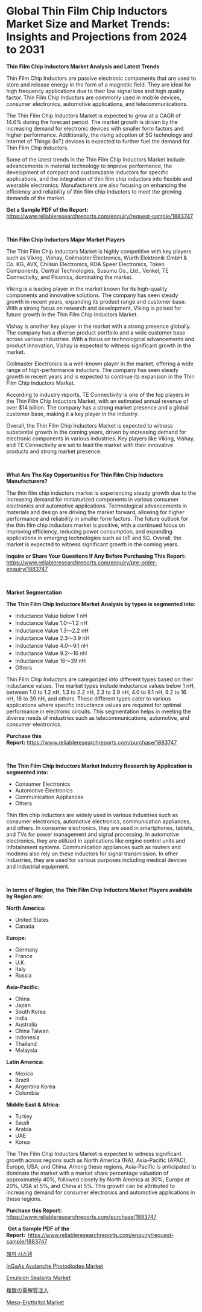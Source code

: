 <p><h1>Global Thin Film Chip Inductors Market Size and Market Trends: Insights and Projections from 2024 to 2031</h1></p><p><strong>Thin Film Chip Inductors Market Analysis and Latest Trends</strong></p>
<p><p>Thin Film Chip Inductors are passive electronic components that are used to store and release energy in the form of a magnetic field. They are ideal for high frequency applications due to their low signal loss and high quality factor. Thin Film Chip Inductors are commonly used in mobile devices, consumer electronics, automotive applications, and telecommunications.</p><p>The Thin Film Chip Inductors Market is expected to grow at a CAGR of 14.6% during the forecast period. The market growth is driven by the increasing demand for electronic devices with smaller form factors and higher performance. Additionally, the rising adoption of 5G technology and Internet of Things (IoT) devices is expected to further fuel the demand for Thin Film Chip Inductors.</p><p>Some of the latest trends in the Thin Film Chip Inductors Market include advancements in material technology to improve performance, the development of compact and customizable inductors for specific applications, and the integration of thin film chip inductors into flexible and wearable electronics. Manufacturers are also focusing on enhancing the efficiency and reliability of thin film chip inductors to meet the growing demands of the market.</p></p>
<p><strong>Get a Sample PDF of the Report:&nbsp;</strong> <a href="https://www.reliableresearchreports.com/enquiry/request-sample/1883747">https://www.reliableresearchreports.com/enquiry/request-sample/1883747</a></p>
<p>&nbsp;</p>
<p><strong>Thin Film Chip Inductors Major Market Players</strong></p>
<p><p>The Thin Film Chip Inductors Market is highly competitive with key players such as Viking, Vishay, Coilmaster Electronics, Würth Elektronik GmbH & Co. KG, AVX, Chilisin Electronics, KOA Speer Electronics, Token Components, Central Technologies, Susumu Co., Ltd., Venkel, TE Connectivity, and Piconics, dominating the market.</p><p>Viking is a leading player in the market known for its high-quality components and innovative solutions. The company has seen steady growth in recent years, expanding its product range and customer base. With a strong focus on research and development, Viking is poised for future growth in the Thin Film Chip Inductors Market.</p><p>Vishay is another key player in the market with a strong presence globally. The company has a diverse product portfolio and a wide customer base across various industries. With a focus on technological advancements and product innovation, Vishay is expected to witness significant growth in the market.</p><p>Coilmaster Electronics is a well-known player in the market, offering a wide range of high-performance inductors. The company has seen steady growth in recent years and is expected to continue its expansion in the Thin Film Chip Inductors Market.</p><p>According to industry reports, TE Connectivity is one of the top players in the Thin Film Chip Inductors Market, with an estimated annual revenue of over $14 billion. The company has a strong market presence and a global customer base, making it a key player in the industry.</p><p>Overall, the Thin Film Chip Inductors Market is expected to witness substantial growth in the coming years, driven by increasing demand for electronic components in various industries. Key players like Viking, Vishay, and TE Connectivity are set to lead the market with their innovative products and strong market presence.</p></p>
<p>&nbsp;</p>
<p><strong>What Are The Key Opportunities For Thin Film Chip Inductors Manufacturers?</strong></p>
<p><p>The thin film chip inductors market is experiencing steady growth due to the increasing demand for miniaturized components in various consumer electronics and automotive applications. Technological advancements in materials and design are driving the market forward, allowing for higher performance and reliability in smaller form factors. The future outlook for the thin film chip inductors market is positive, with a continued focus on improving efficiency, reducing power consumption, and expanding applications in emerging technologies such as IoT and 5G. Overall, the market is expected to witness significant growth in the coming years.</p></p>
<p><strong>Inquire or Share Your Questions If Any Before Purchasing This Report:</strong> <a href="https://www.reliableresearchreports.com/enquiry/pre-order-enquiry/1883747">https://www.reliableresearchreports.com/enquiry/pre-order-enquiry/1883747</a></p>
<p>&nbsp;</p>
<p><strong>Market Segmentation</strong></p>
<p><strong>The Thin Film Chip Inductors Market Analysis by types is segmented into:</strong></p>
<p><ul><li>Inductance Value below 1 nH</li><li>Inductance Value 1.0～1.2 nH</li><li>Inductance Value 1.3～2.2 nH</li><li>Inductance Value 2.3～3.9 nH</li><li>Inductance Value 4.0～9.1 nH</li><li>Inductance Value 9.2～16 nH</li><li>Inductance Value 16～39 nH</li><li>Others</li></ul></p>
<p><p>Thin Film Chip Inductors are categorized into different types based on their inductance values. The market types include inductance values below 1 nH, between 1.0 to 1.2 nH, 1.3 to 2.2 nH, 2.3 to 3.9 nH, 4.0 to 9.1 nH, 9.2 to 16 nH, 16 to 39 nH, and others. These different types cater to various applications where specific inductance values are required for optimal performance in electronic circuits. This segmentation helps in meeting the diverse needs of industries such as telecommunications, automotive, and consumer electronics.</p></p>
<p><strong>Purchase this Report:&nbsp;</strong><a href="https://www.reliableresearchreports.com/purchase/1883747">https://www.reliableresearchreports.com/purchase/1883747</a></p>
<p>&nbsp;</p>
<p><strong>The Thin Film Chip Inductors Market Industry Research by Application is segmented into:</strong></p>
<p><ul><li>Consumer Electronics</li><li>Automotive Electronics</li><li>Communication Appliances</li><li>Others</li></ul></p>
<p><p>Thin film chip inductors are widely used in various industries such as consumer electronics, automotive electronics, communication appliances, and others. In consumer electronics, they are used in smartphones, tablets, and TVs for power management and signal processing. In automotive electronics, they are utilized in applications like engine control units and infotainment systems. Communication appliances such as routers and modems also rely on these inductors for signal transmission. In other industries, they are used for various purposes including medical devices and industrial equipment.</p></p>
<p>&nbsp;</p>
<p><strong>In terms of Region, the Thin Film Chip Inductors Market Players available by Region are:</strong></p>
<p>
    <p> <strong> North America: </strong>
        <ul>
            <li>United States</li>
            <li>Canada</li>
        </ul>
        </p> 
    <p> <strong> Europe: </strong>
        <ul>
            <li>Germany</li>
            <li>France</li>
            <li>U.K.</li>
            <li>Italy</li>
            <li>Russia</li>
        </ul>
        </p> 
    <p> <strong> Asia-Pacific: </strong>
        <ul>
            <li>China</li>
            <li>Japan</li>
            <li>South Korea</li>
            <li>India</li>
            <li>Australia</li>
            <li>China Taiwan</li>
            <li>Indonesia</li>
            <li>Thailand</li>
            <li>Malaysia</li>
        </ul>
        </p> 
    <p> <strong> Latin America: </strong>
        <ul>
            <li>Mexico</li>
            <li>Brazil</li>
            <li>Argentina Korea</li>
            <li>Colombia</li>
        </ul>
        </p> 
    <p> <strong> Middle East & Africa: </strong>
        <ul>
            <li>Turkey</li>
            <li>Saudi</li>
            <li>Arabia</li>
            <li>UAE</li>
            <li>Korea</li>
        </ul>
    </p>
    </p>
<p><p>The Thin Film Chip Inductors Market is expected to witness significant growth across regions such as North America (NA), Asia-Pacific (APAC), Europe, USA, and China. Among these regions, Asia-Pacific is anticipated to dominate the market with a market share percentage valuation of approximately 40%, followed closely by North America at 30%, Europe at 20%, USA at 5%, and China at 5%. This growth can be attributed to increasing demand for consumer electronics and automotive applications in these regions.</p></p>
<p><strong>Purchase this Report: </strong><a href="https://www.reliableresearchreports.com/purchase/1883747">https://www.reliableresearchreports.com/purchase/1883747</a></p>
<p>&nbsp;<strong>Get a Sample PDF of the Report:&nbsp;&nbsp;</strong><a href="https://www.reliableresearchreports.com/enquiry/request-sample/1883747">https://www.reliableresearchreports.com/enquiry/request-sample/1883747</a></p>
<p><strong></strong></p>
<p><p><a href="https://github.com/crfsywufhm81415/Market-Research-Report-List-1/blob/main/949226712879.md">해저 시스템</a></p><p><a href="https://github.com/RickHolmes3/Market-Research-Report-List-4/blob/main/ingaas-avalanche-photodiodes-market.md">InGaAs Avalanche Photodiodes Market</a></p><p><a href="https://www.linkedin.com/pulse/emulsion-sealants-market-research-report-reveals-latest-l0pie?trackingId=7jLQKL38B9C6SGPgLj0vpw%3D%3D">Emulsion Sealants Market</a></p><p><a href="https://github.com/zekaoe592392/Market-Research-Report-List-1/blob/main/327514813889.md">複数の電解質注入</a></p><p><a href="https://www.linkedin.com/pulse/meso-erythritol-market-size-focuses-dynamics-in-depth-muyde?trackingId=JJN0qfDyC%2BxBIBMAdzTb%2Bg%3D%3D">Meso-Erythritol Market</a></p></p>